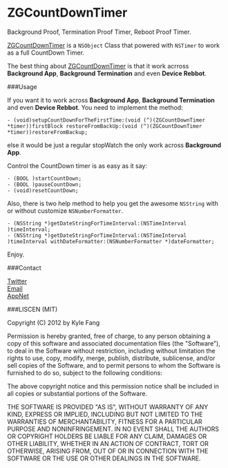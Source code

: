 ZGCountDownTimer
================

 Background Proof, Termination Proof Timer, Reboot Proof Timer.


[ZGCountDownTimer][] is a `NSObject` Class that powered with `NSTimer` to work as a full CountDown Timer.

The best thing about [ZGCountDownTimer][] is that it work acrross **Background App**, **Background Termination** and even **Device Rebbot**.


###Usage

If you want it to work across **Background App**, **Background Termination** and even **Device Rebbot**.
You need to implement the method:

```
- (void)setupCountDownForTheFirstTime:(void (^)(ZGCountDownTimer *timer))firstBlock restoreFromBackUp:(void (^)(ZGCountDownTimer *timer))restoreFromBackup;
```

else it would be just a regular stopWatch the only work across **Background App**.


Control the CountDown timer is as easy as it say:

```
- (BOOL )startCountDown;
- (BOOL )pauseCountDown;
- (void)resetCountDown;
```

Also, there is two help method to help you get the awesome `NSString` with or without customize `NSNumberFormatter`.

```
- (NSString *)getDateStringForTimeInterval:(NSTimeInterval )timeInterval;
- (NSString *)getDateStringForTimeInterval:(NSTimeInterval )timeInterval withDateFormatter:(NSNumberFormatter *)dateFormatter;
```

Enjoy.

###Contact

[Twitter](http://twitter.com/F_ZG)    
[Email](zhigang1992@gmail.com)    
[AppNet](https://alpha.app.net/zhigang1992)    

###LISCEN (MIT)

Copyright (C) 2012 by Kyle Fang

Permission is hereby granted, free of charge, to any person obtaining a copy of this software and associated documentation files (the "Software"), to deal in the Software without restriction, including without limitation the rights to use, copy, modify, merge, publish, distribute, sublicense, and/or sell copies of the Software, and to permit persons to whom the Software is furnished to do so, subject to the following conditions:

The above copyright notice and this permission notice shall be included in all copies or substantial portions of the Software.

THE SOFTWARE IS PROVIDED "AS IS", WITHOUT WARRANTY OF ANY KIND, EXPRESS OR IMPLIED, INCLUDING BUT NOT LIMITED TO THE WARRANTIES OF MERCHANTABILITY, FITNESS FOR A PARTICULAR PURPOSE AND NONINFRINGEMENT. IN NO EVENT SHALL THE AUTHORS OR COPYRIGHT HOLDERS BE LIABLE FOR ANY CLAIM, DAMAGES OR OTHER LIABILITY, WHETHER IN AN ACTION OF CONTRACT, TORT OR OTHERWISE, ARISING FROM, OUT OF OR IN CONNECTION WITH THE SOFTWARE OR THE USE OR OTHER DEALINGS IN THE SOFTWARE.




[ZGCountDownTimer]: https://github.com/zhigang1992/ZGCountDownTimer/new/master?readme=1
